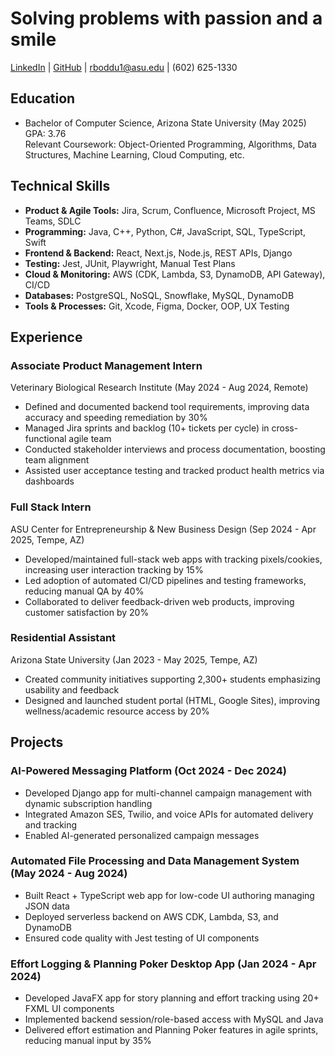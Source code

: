 # Solving problems with passion and a smile

[LinkedIn](https://www.linkedin.com/in/risheendra-reddy-0a7b3a204) | [GitHub](https://www.github.com/RisheendraReddy) | rboddu1@asu.edu | (602) 625-1330

## Education
- Bachelor of Computer Science, Arizona State University (May 2025)  
  GPA: 3.76  
  Relevant Coursework: Object-Oriented Programming, Algorithms, Data Structures, Machine Learning, Cloud Computing, etc.

## Technical Skills
- **Product & Agile Tools:** Jira, Scrum, Confluence, Microsoft Project, MS Teams, SDLC  
- **Programming:** Java, C++, Python, C#, JavaScript, SQL, TypeScript, Swift  
- **Frontend & Backend:** React, Next.js, Node.js, REST APIs, Django  
- **Testing:** Jest, JUnit, Playwright, Manual Test Plans  
- **Cloud & Monitoring:** AWS (CDK, Lambda, S3, DynamoDB, API Gateway), CI/CD  
- **Databases:** PostgreSQL, NoSQL, Snowflake, MySQL, DynamoDB  
- **Tools & Processes:** Git, Xcode, Figma, Docker, OOP, UX Testing

## Experience

### Associate Product Management Intern  
Veterinary Biological Research Institute (May 2024 - Aug 2024, Remote)  
- Defined and documented backend tool requirements, improving data accuracy and speeding remediation by 30%  
- Managed Jira sprints and backlog (10+ tickets per cycle) in cross-functional agile team  
- Conducted stakeholder interviews and process documentation, boosting team alignment  
- Assisted user acceptance testing and tracked product health metrics via dashboards

### Full Stack Intern  
ASU Center for Entrepreneurship & New Business Design (Sep 2024 - Apr 2025, Tempe, AZ)  
- Developed/maintained full-stack web apps with tracking pixels/cookies, increasing user interaction tracking by 15%  
- Led adoption of automated CI/CD pipelines and testing frameworks, reducing manual QA by 40%  
- Collaborated to deliver feedback-driven web products, improving customer satisfaction by 20%

### Residential Assistant  
Arizona State University (Jan 2023 - May 2025, Tempe, AZ)  
- Created community initiatives supporting 2,300+ students emphasizing usability and feedback  
- Designed and launched student portal (HTML, Google Sites), improving wellness/academic resource access by 20%

## Projects

### AI-Powered Messaging Platform (Oct 2024 - Dec 2024)  
- Developed Django app for multi-channel campaign management with dynamic subscription handling  
- Integrated Amazon SES, Twilio, and voice APIs for automated delivery and tracking  
- Enabled AI-generated personalized campaign messages

### Automated File Processing and Data Management System (May 2024 - Aug 2024)  
- Built React + TypeScript web app for low-code UI authoring managing JSON data  
- Deployed serverless backend on AWS CDK, Lambda, S3, and DynamoDB  
- Ensured code quality with Jest testing of UI components

### Effort Logging & Planning Poker Desktop App (Jan 2024 - Apr 2024)  
- Developed JavaFX app for story planning and effort tracking using 20+ FXML UI components  
- Implemented backend session/role-based access with MySQL and Java  
- Delivered effort estimation and Planning Poker features in agile sprints, reducing manual input by 35%
